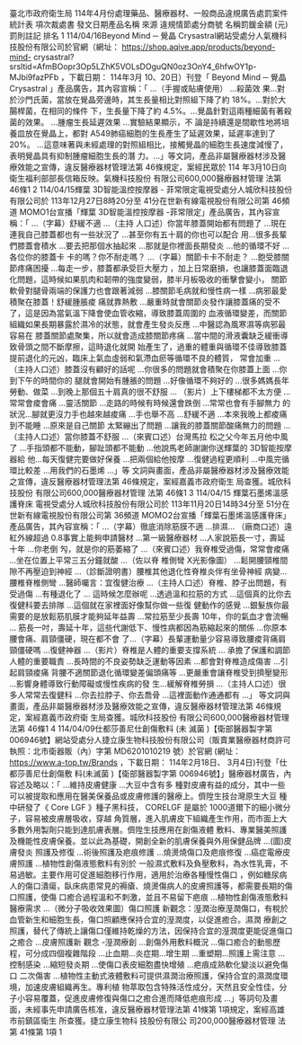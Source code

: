 臺北市政府衛生局 114年4月份處理藥品、醫療器材、一般商品違規廣告處罰案件統計表
項次裁處書
發文日期產品名稱 來源 違規情節處分商號
名稱罰鍰金額
(元)罰則註記 排名
1 114/04/16Beyond Mind ─ 覺晶
Crysastral網站受處分人氣機科技股份有限公司於官網（網址： https://shop.aqive.app/products/beyond-mind-
crysastral?srsltid=AfmBOopr3Op5LZhK5VOLsDOguQN0oz3OnY4_6hfwOY1p-MJbi9fazPFb ，下載日期： 114年3月
10、20日）刊登「 Beyond Mind ─ 覺晶  Crysastral 」產品廣告，其內容宣稱：「 …（手握或貼膚使用） …殺菌效
果…對於沙門氏菌，當放在覺晶旁邊時，其生長量相比對照組下降了約 18%。…對於大腸桿菌，在相同的條件
下，生長量下降了約 4.5%。…覺晶針對這兩種細菌有著殺菌的效果。 …腫瘤生長延遲效果 …實驗結果顯示，不
論是持續還是間歇性地將培養皿放在覺晶上，都對 A549肺癌細胞的生長產生了延遲效果，延遲率達到了 20%。
…這意味著與未經處理的對照組相比，接觸覺晶的細胞生長速度減慢了，表明覺晶具有抑制腫瘤細胞生長的潛
力。…」等文詞，產品非屬醫療器材涉及醫療效能之宣傳，違反醫療器材管理法第 46條規定，案經民眾於 114
年3月10日向衛生福利部部長信箱反映。氣機科技股份
有限公司600,000醫療器材管理
法第 46條1
2 114/04/15輝葉 3D智能溫控按摩器 -
菲常限定電視受處分人城欣科技股份有限公司於 113年12月27日8時20分至 41分在世新有線電視股份有限公司第 46頻道
MOMO1台宣播「輝葉 3D智能溫控按摩器 -菲常限定」產品廣告，其內容宣稱：「 …（字幕）舒緩不適 …（主持
人口述）你當年膝蓋開始都有問題了 …現在連我自己膝蓋都也有一些狀況了 …甚至你有五十肩的你也可以配合
用…很多長輩們膝蓋會積水 …要去把那個水抽起來 …那就是你裡面長期發炎 …他的循環不好 …各位你的膝蓋卡
卡的嗎？你不耐走嗎？ …（字幕）關節卡卡不耐走？ …飽受膝關節疼痛困擾 …每走一步，膝蓋都承受巨大壓力
，加上日常磨損，也讓膝蓋面臨退化問題，這時候如果肌肉和韌帶的強度變弱，膝半月板吸收的衝擊會變小，
關節軟骨對腿骨兩端的保護力也會跟著減弱 …膝關節毛病就和慢性病一樣 …病邪最愛積聚在膝蓋！舒緩腫脹痠
痛就靠熱敷 …嚴重時就會關節炎發作讓膝蓋痛的受不了，這是因為當氣溫下降會使血管收縮，導致膝蓋周圍的
血液循環變差，而關節組織如果長期暴露於濕冷的狀態，就會產生發炎反應 …中醫認為風寒濕等病邪最容易在
膝蓋關節處聚集，所以就會造成膝關節疼痛 …當中間的滑液囊缺乏緩衝導致骨頭之間不斷摩擦，這時退化就開
始產生了，過重的體重與循環不佳導致膝蓋提前退化的元凶，臨床上氣血虛弱和氣滯血瘀等循環不良的體質，
常會加重 …（主持人口述）膝蓋沒有顧好的話呢 …你很多的問題就會積聚在你膝蓋上面 …你到下午的時間你的
腿就會開始有腫脹的問題 …好像循環不夠好的 …很多媽媽長年勞動、做菜 …到晚上那個五十肩真的很不舒服 …
（影片）上下樓梯都不太方便 …常常會痠會痛 …靈活關節 …走路的時候有時候還會跌倒 …常常也會有手腳無力
的狀況…腳就更沒力手也越來越痠痛 …手也舉不高 …舒緩不適 …本來我晚上都痠痛到不能睡 …原來是自己關節
太緊繃出了問題 …讓我的膝蓋關節酸痛無力的問題 …（主持人口述）當你膝蓋不舒服 …（來賓口述）台灣馬拉
松之父今年五月他中風了 …手指頭都不能動，腳趾頭都不能動 …他說馬老師謝謝你送輝葉的 3D智能按摩器給
他…每天復健完要做好保養 …把兩個給他按摩 …復健過程更順利 …中風完循環比較差 …用我們的石墨烯 …」等
文詞與畫面，產品非屬醫療器材涉及醫療效能之宣傳，違反醫療器材管理法第 46條規定，案經嘉義市政府衛生
局查獲。城欣科技股份
有限公司600,000醫療器材管理
法第 46條1
3 114/04/15 輝葉石墨烯溫感護脊床 電視受處分人城欣科技股份有限公司於 113年11月20日14時34分至 51分在世新有線電視股份有限公司第 36頻道
MOMO2台宣播「輝葉石墨烯溫感護脊床」產品廣告，其內容宣稱：「 …（字幕）徹底消除筋膜不適 …排濕…
（廠商口述）遠紅外線超過 0.8事實上能夠申請醫材 …第一級醫療器材 …人家說筋長一寸，壽延十年 …你老倒
勼，就是你的筋萎縮了 …（來賓口述）我脊椎受過傷，常常會痠痛 …坐在位置上平常三五分鐘就酸 …（佐以脊
椎側彎 X光影像圖） …鬆開腰頸椎間隙不再壓迫到神經 …（診斷證明書）腰椎其他退化性脊椎炎伴有坐骨神經
病變…腰椎脊椎側彎 …醫師囑言：宜復健治療 …（主持人口述）脊椎、脖子出問題，有受過傷 …有種退化了 …
這時候怎麼辦呢 …透過溫和拉筋的方式 …這個真的比你去復健科要去排隊 …這個就在家裡面好像幫你做一些復
健動作的感覺 …銀髮族你最需要的是放鬆筋肌膜才能夠延年益壽 …常拉筋至少長壽 10年，你的氣血才會流暢 …
筋長一吋，壽延十年，這些代謝低下、慢性病都因為筋縮起來的關係 …你原本腰會痛、肩頸僵硬，現在都不會
了…（字幕）長輩運動量少容易導致腰痠背痛肩頸僵硬嗎 …復健神器 …（影片）脊椎是人體的重要支撐系統 …
承擔了保護和調節人體的重要職責 …長時間的不良姿勢缺乏運動等因素 …都會對脊椎造成傷害 …引起肩頸痠痛
背腰不適關節退化循環變差偏頭痛等 …更嚴重會讓脊椎受到擠壓變形 …影響身體導致行動障礙或慢性疾病的發
生…緩解脊椎勞損 …（主持人口述）很多人常常去復健科 …你去拉脖子、你去喬骨 …這裡面動作通通都有 …」
等文詞與畫面，產品非屬醫療器材涉及醫療效能之宣傳，違反醫療器材管理法第 46條規定，案經嘉義市政府衛
生局查獲。城欣科技股份
有限公司600,000醫療器材管理
法第 46條1
4 114/04/09仕都莎善尼仕創傷敷料 (未
滅菌 )【衛部醫器製字第
006946號】網站受處分人捷立康生物科技股份有限公司（販賣業醫療器材商許可執照：北市衛器販（內）字第 MD6201010219
號）於官網 (網址： https://www.a-top.tw/Brands ，下載日期： 114年2月18日、 3月4日)刊登「仕都莎善尼仕創傷敷
料(未滅菌 )【衛部醫器製字第 006946號】」醫療器材廣告，內容述及略以：「 …維持皮膚健康 …大豆中含有多
種對皮膚有益的成分，其中一些可以被提取和應用在醫美保養品或皮膚修護的醫療上。儕陞生技台灣原生大豆
種中研發了《 Core LGF 》種子黑科技， CORELGF 是屬於 1000道爾下的細小微分子，容易被皮膚層吸收，穿越
角質層，進入肌膚皮下組織產生作用，而市面上大多數外用製劑只能到達肌膚表層。儕陞生技應用在創傷液體
敷料、專業醫美照護及機能性皮膚保養。並以此為基礎，開創全新的肌膚保養與外用保健品牌 ...(圖)皮膚發炎
照護及修復 …術後照護及疤痕修護 …燒燙燒傷口及疤痕修復 …癌症電療皮膚照護 …植物性創傷液態敷料有別於
一般濕式敷料及負壓敷料，為水性乳膏，不易過敏。主要作用可促進細胞移行作用，適用於治療各種慢性傷口
，例如糖尿病人的傷口潰瘍，臥床病患常見的褥瘡、燒燙傷病人的皮膚照護等，都需要長期的傷口照護，使傷
口癒合過程溫和不刺激，並且不易留下疤痕 ...植物性創傷液態敷料醫療需求 …（微分子吸收效果圖）傷口照護
新觀念：溼潤治療溼潤傷口，有稅於血管新生和細胞生長，傷口照顧應保持合宜的溼潤度，以促進癒合。濕潤
療創之照護，替代了傳統上讓傷口僅維持乾燥的方法，因保持合宜的溼潤度更能促進傷口之癒合 …皮膚照護新
觀念 -溼潤療創 …創傷外用敷料概況 …傷口癒合的動態歷程，可分成四個複雜階段 …止血期…炎症期…增生期
…重塑期…照護上需注意 …控制感染 …縮短發炎期 …使傷口表皮細胞盡快增殖 …疤痕成熟軟化變淡以避免傷口
二次傷害 …植物性主動式液體敷料可提供濕潤治療照護，保持合宜的濕潤度環境，加速皮膚組織再生。專利植
物萃取包含特殊活性成分，天然且安全性佳，分子小容易覆蓋，促進皮膚修復與傷口之癒合進而降低疤痕形成
…」等詞句及畫面，未經事先申請廣告核准，違反醫療器材管理法第 41條第 1項規定，案經高雄市前鎮區衛生
所查獲。捷立康生物科
技股份有限公
司200,000醫療器材管理
法第 41條第 1項
1
